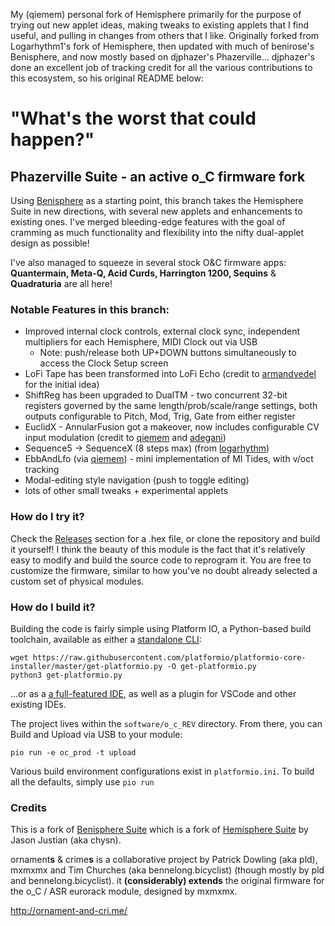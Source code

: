 My (qiemem) personal fork of Hemisphere primarily for the purpose of trying out new applet ideas, making tweaks to existing applets that I find useful, and pulling in changes from others that I like.
Originally forked from Logarhythm1's fork of Hemisphere, then updated with much of benirose's Benisphere, and now mostly based on djphazer's Phazerville...
djphazer's done an excellent job of tracking credit for all the various contributions to this ecosystem, so his original README below:

"What's the worst that could happen?"
===

## Phazerville Suite - an active o_C firmware fork

Using [Benisphere](https://github.com/benirose/O_C-BenisphereSuite) as a starting point, this branch takes the Hemisphere Suite in new directions, with several new applets and enhancements to existing ones. I've merged bleeding-edge features with the goal of cramming as much functionality and flexibility into the nifty dual-applet design as possible!

I've also managed to squeeze in several stock O&C firmware apps: **Quantermain, Meta-Q, Acid Curds, Harrington 1200, Sequins** & **Quadraturia** are all here!

### Notable Features in this branch:

* Improved internal clock controls, external clock sync, independent multipliers for each Hemisphere, MIDI Clock out via USB
  - Note: push/release both UP+DOWN buttons simultaneously to access the Clock Setup screen
* LoFi Tape has been transformed into LoFi Echo (credit to [armandvedel](https://github.com/armandvedel/O_C-HemisphereSuite_log) for the initial idea)
* ShiftReg has been upgraded to DualTM - two concurrent 32-bit registers governed by the same length/prob/scale/range settings, both outputs configurable to Pitch, Mod, Trig, Gate from either register
* EuclidX - AnnularFusion got a makeover, now includes configurable CV input modulation (credit to [qiemem](https://github.com/qiemem/O_C-HemisphereSuite/tree/expanded-clock-div) and [adegani](https://github.com/adegani/O_C-HemisphereSuite))
* Sequence5 -> SequenceX (8 steps max) (from [logarhythm](https://github.com/Logarhythm1/O_C-HemisphereSuite))
* EbbAndLfo (via [qiemem](https://github.com/qiemem/O_C-HemisphereSuite/tree/trig-and-tides)) - mini implementation of MI Tides, with v/oct tracking
* Modal-editing style navigation (push to toggle editing)
* lots of other small tweaks + experimental applets

### How do I try it?

Check the [Releases](https://github.com/djphazer/O_C-BenisphereSuite/releases) section for a .hex file, or clone the repository and build it yourself! I think the beauty of this module is the fact that it's relatively easy to modify and build the source code to reprogram it. You are free to customize the firmware, similar to how you've no doubt already selected a custom set of physical modules.

### How do I build it?

Building the code is fairly simple using Platform IO, a Python-based build toolchain, available as either a [standalone CLI](https://docs.platformio.org/en/latest/core/installation/methods/installer-script.html):
```
wget https://raw.githubusercontent.com/platformio/platformio-core-installer/master/get-platformio.py -O get-platformio.py
python3 get-platformio.py
```
...or as a [a full-featured IDE](https://platformio.org/install/ide), as well as a plugin for VSCode and other existing IDEs.

The project lives within the `software/o_c_REV` directory. From there, you can Build and Upload via USB to your module:
```
pio run -e oc_prod -t upload
```
Various build environment configurations exist in `platformio.ini`. To build all the defaults, simply use `pio run`

### Credits

This is a fork of [Benisphere Suite](https://github.com/benirose/O_C-BenisphereSuite) which is a fork of [Hemisphere Suite](https://github.com/Chysn/O_C-HemisphereSuite) by Jason Justian (aka chysn).

ornament**s** & crime**s** is a collaborative project by Patrick Dowling (aka pld), mxmxmx and Tim Churches (aka bennelong.bicyclist) (though mostly by pld and bennelong.bicyclist). it **(considerably) extends** the original firmware for the o_C / ASR eurorack module, designed by mxmxmx.

http://ornament-and-cri.me/
